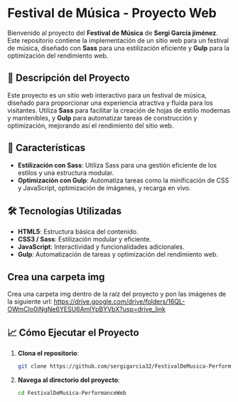 # Festival de Música - Proyecto Web

Bienvenido al proyecto del **Festival de Música** de **Sergi García jiménez**. Este repositorio contiene la implementación de un sitio web para un festival de música, diseñado con **Sass** para una estilización eficiente y **Gulp** para la optimización del rendimiento web. 

## 📂 Descripción del Proyecto

Este proyecto es un sitio web interactivo para un festival de música, diseñado para proporcionar una experiencia atractiva y fluida para los visitantes. Utiliza **Sass** para facilitar la creación de hojas de estilo modernas y mantenibles, y **Gulp** para automatizar tareas de construcción y optimización, mejorando así el rendimiento del sitio web.

## 🚀 Características

- **Estilización con Sass**: Utiliza Sass para una gestión eficiente de los estilos y una estructura modular.
- **Optimización con Gulp**: Automatiza tareas como la minificación de CSS y JavaScript, optimización de imágenes, y recarga en vivo.

## 🛠️ Tecnologías Utilizadas

- **HTML5**: Estructura básica del contenido.
- **CSS3 / Sass**: Estilización modular y eficiente.
- **JavaScript**: Interactividad y funcionalidades adicionales.
- **Gulp**: Automatización de tareas y optimización del rendimiento web.

## Crea una carpeta img
Crea una carpeta img dentro de la raíz del proyecto y pon las imágenes de la siguiente url:
https://drive.google.com/drive/folders/16QL-OWmCIo0iNgNe6YESU6AmlYpBYVbX?usp=drive_link

## 📈 Cómo Ejecutar el Proyecto

1. **Clona el repositorio**:
    ```bash
    git clone https://github.com/sergigarcia32/FestivalDeMusica-PerformanceWeb.git
    ```
2. **Navega al directorio del proyecto**:
    ```bash
    cd FestivalDeMusica-PerformanceWeb
    ```

